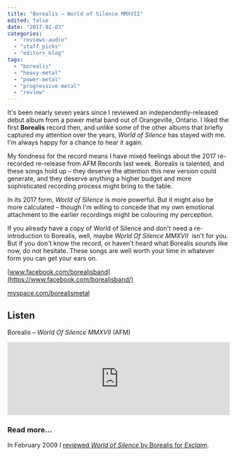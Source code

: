 ```yaml
---
title: "Borealis – World of Silence MMXVII"
edited: false
date: "2017-02-03"
categories:
  - "reviews-audio"
  - "staff_picks"
  - "editors_blog"
tags:
  - "borealis"
  - "heavy-metal"
  - "power-metal"
  - "progressive-metal"
  - "review"
---
```


It's been nearly seven years since I reviewed an independently-released debut album from a power metal band out of Orangeville, Ontario. I liked the first **Borealis** record then, and unlike some of the other albums that briefly captured my attention over the years, _World of Silence_ has stayed with me. I'm always happy for a chance to hear it again.

My fondness for the record means I have mixed feelings about the 2017 re-recorded re-release from AFM Records last week. Borealis is talented, and these songs hold up – they deserve the attention this new version could generate, and they deserve anything a higher budget and more sophisticated recording process might bring to the table.

In its 2017 form, _World of Silence_ is more powerful. But it might also be more calculated – though I'm willing to concede that my own emotional attachment to the earlier recordings might be colouring my perception.

If you already have a copy of World of Silence and don't need a re-introduction to Borealis, well, maybe _World Of Silence MMXVII_  isn't for you. But if you don't know the record, or haven't heard what Borealis sounds like now, do not hesitate. These songs are well worth your time in whatever form you can get your ears on.

[www.facebook.com/borealisband](https://www.facebook.com/borealisband/)

[myspace.com/borealismetal](https://myspace.com/borealismetal)

## Listen

Borealis – _World Of Silence MMXVII_ (AFM)

<iframe src="https://w.soundcloud.com/player/?url=https%3A//api.soundcloud.com/tracks/302944797&amp;color=ff5500&amp;auto_play=false&amp;hide_related=false&amp;show_comments=true&amp;show_user=true&amp;show_reposts=false" width="100%" height="166" frameborder="no" scrolling="no"></iframe>

### Read more...

In February 2009 I [reviewed _World of Silence_ by Borealis for _Exclaim_](http://exclaim.ca/music/article/borealis-world_of_silence).
